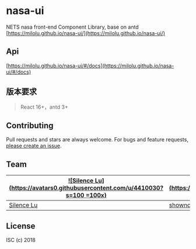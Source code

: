 # nasa-ui
NETS nasa front-end Component Library, base on antd  [https://milolu.github.io/nasa-ui/](https://milolu.github.io/nasa-ui/)

## Api
[https://milolu.github.io/nasa-ui/#/docs](https://milolu.github.io/nasa-ui/#/docs)

## 版本要求
> React 16+，antd 3+

## Contributing

Pull requests and stars are always welcome. For bugs and feature requests, [please create an issue](../../issues/new).

## Team

[![Silence Lu](https://avatars0.githubusercontent.com/u/4410030?s=100 =100x)](https://github.com/milolu) | [![shownoso](https://avatars0.githubusercontent.com/u/20788093?s=100 =100x)](https://github.com/shownoso)
---|---
[Silence Lu](https://github.com/milolu) | [shownoso](https://github.com/shownoso)

## License

ISC (c) 2018
